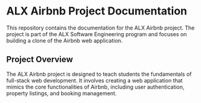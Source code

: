 # ALX Airbnb Project Documentation

This repository contains the documentation for the ALX Airbnb project. The project is part of the ALX Software Engineering program and focuses on building a clone of the Airbnb web application.

## Project Overview

The ALX Airbnb project is designed to teach students the fundamentals of full-stack web development. It involves creating a web application that mimics the core functionalities of Airbnb, including user authentication, property listings, and booking management.


